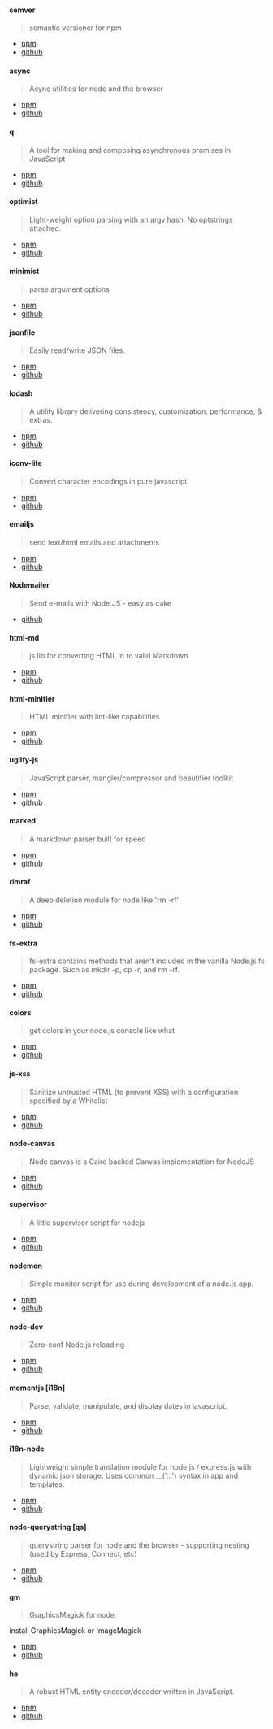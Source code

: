 #### semver

> semantic versioner for npm

* [npm](https://www.npmjs.org/package/semver)
* [github](https://github.com/isaacs/node-semver) 



#### async

> Async utilities for node and the browser

* [npm](https://www.npmjs.org/package/async)
* [github](https://github.com/caolan/async)




#### q

> A tool for making and composing asynchronous promises in JavaScript 

* [npm](https://www.npmjs.org/package/q)
* [github](https://github.com/kriskowal/q)




#### optimist

> Light-weight option parsing with an argv hash. No optstrings attached.

* [npm](https://www.npmjs.org/package/optimist)
* [github](http://github.com/substack/node-optimist.git)



#### minimist

> parse argument options

* [npm](https://www.npmjs.org/package/minimist)
* [github](https://github.com/substack/minimist)




#### jsonfile

> Easily read/write JSON files.

* [npm](https://www.npmjs.org/package/jsonfile)
* [github](https://github.com/jprichardson/node-jsonfile)





#### lodash

> A utility library delivering consistency, customization, performance, & extras.

* [npm](https://www.npmjs.org/package/lodash)
* [github](https://github.com/lodash/lodash)



#### iconv-lite

> Convert character encodings in pure javascript

* [npm](https://www.npmjs.org/package/iconv-lite)
* [github](https://github.com/ashtuchkin/iconv-lite)



#### emailjs

> send text/html emails and attachments

* [npm](https://www.npmjs.org/package/emailjs)
* [github](https://github.com/eleith/emailjs)



#### Nodemailer

> Send e-mails with Node.JS - easy as cake

* [github](https://github.com/andris9/Nodemailer)



#### html-md

> js lib for converting HTML in to valid Markdown

* [npm](https://www.npmjs.org/package/html-md)
* [github](https://github.com/neocotic/html.md)


#### html-minifier

> HTML minifier with lint-like capabilities

* [npm](https://www.npmjs.org/package/html-minifier)
* [github](https://github.com/kangax/html-minifier)



#### uglify-js

> JavaScript parser, mangler/compressor and beautifier toolkit

* [npm](https://www.npmjs.org/package/uglify-js)
* [github](https://github.com/mishoo/UglifyJS2.git)





#### marked

> A markdown parser built for speed

* [npm](https://www.npmjs.org/package/marked)
* [github](https://github.com/chjj/marked)


#### rimraf

> A deep deletion module for node like 'rm -rf'

* [npm](https://www.npmjs.org/package/rimraf)
* [github](https://github.com/isaacs/rimraf)



#### fs-extra

> fs-extra contains methods that aren't included in the vanilla Node.js fs package. Such as mkdir -p, cp -r, and rm -rf.

* [npm](https://www.npmjs.org/package/fs-extra)
* [github](https://github.com/jprichardson/node-fs-extra)



#### colors

> get colors in your node.js console like what

* [npm](https://www.npmjs.org/package/colors)
* [github](https://github.com/Marak/colors.js)


#### js-xss

> Sanitize untrusted HTML (to prevent XSS) with a configuration specified by a Whitelist

* [npm](https://www.npmjs.org/package/xss)
* [github](https://github.com/leizongmin/js-xss)


#### node-canvas

> Node canvas is a Cairo backed Canvas implementation for NodeJS

* [npm](https://www.npmjs.org/package/canvas)
* [github](https://github.com/LearnBoost/node-canvas)


#### supervisor

> A little supervisor script for nodejs

* [npm](https://www.npmjs.org/package/supervisor)
* [github](https://github.com/isaacs/node-supervisor)


#### nodemon

> Simple monitor script for use during development of a node.js app.

* [npm](https://www.npmjs.org/package/nodemon)
* [github](https://github.com/remy/nodemon)


#### node-dev

> Zero-conf Node.js reloading

* [npm](https://www.npmjs.org/package/node-dev)
* [github](https://github.com/fgnass/node-dev)


#### momentjs [i18n]

> Parse, validate, manipulate, and display dates in javascript.

* [npm](https://www.npmjs.org/package/moment)
* [github](https://github.com/moment/moment)


#### i18n-node

> Lightweight simple translation module for node.js / express.js with dynamic json storage. Uses common __('...') syntax in app and templates.

* [npm](https://www.npmjs.org/package/i18n)
* [github](https://github.com/mashpie/i18n-node#list-of-configuration-options)


#### node-querystring [qs]

> querystring parser for node and the browser - supporting nesting (used by Express, Connect, etc)

* [npm](https://www.npmjs.org/package/qs)
* [github](https://github.com/visionmedia/node-querystring)




#### gm

> GraphicsMagick for node

install GraphicsMagick or ImageMagick

* [npm](https://www.npmjs.org/package/gm)
* [github](https://github.com/aheckmann/gm)



#### he

> A robust HTML entity encoder/decoder written in JavaScript. 

* [npm](https://www.npmjs.org/package/he)
* [github](https://github.com/mathiasbynens/he)
